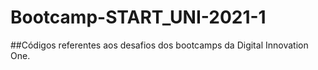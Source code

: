 # Bootcamp-START_UNI-2021-1

##Códigos referentes aos desafios dos bootcamps da Digital Innovation One.
